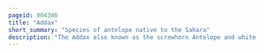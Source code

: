 ```yaml
---
pageid: 904386
title: "Addax"
short_summary: "Species of antelope native to the Sahara"
description: "The Addax also known as the screwhorn Antelope and white Antelope is an antelope Native to the Sahara Desert. The only Member of the Genus addax it was first scientifically described in 1816 by Henri de blainville. As suggested by its alternative Name, the pale Antelope has long, twisted Horns – typically 55 to 80 Cm in Females and 70 to 85 Cm in Males. Males stand from 105 to 115 Cm at the Shoulder, with Females at 95 to 110 Cm. They are sexually dimorphic because the Females are smaller than the Males. The Colour of the Coat depends on the Season – in the Winter, it is greyish-brown with white Hindquarters and Legs, and long, brown Hair on the Head, Neck, and Shoulders ; in the Summer, the Coat turns almost completely white or sandy Blonde."
---
```

